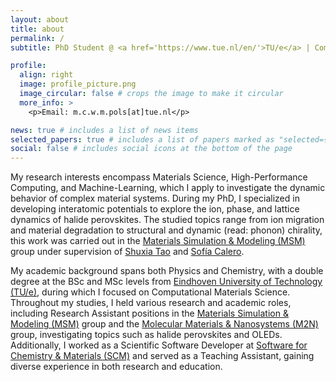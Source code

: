 ```yaml
---
layout: about
title: about
permalink: /
subtitle: PhD Student @ <a href='https://www.tue.nl/en/'>TU/e</a> | Computational Materials Science

profile:
  align: right
  image: profile_picture.png
  image_circular: false # crops the image to make it circular
  more_info: >
    <p>Email: m.c.w.m.pols[at]tue.nl</p>

news: true # includes a list of news items
selected_papers: true # includes a list of papers marked as "selected={true}"
social: false # includes social icons at the bottom of the page
---
```


My research interests encompass Materials Science, High-Performance Computing, and Machine-Learning, which I apply to investigate the dynamic behavior of complex material systems. During my PhD, I specialized in developing interatomic potentials to explore the ion, phase, and lattice dynamics of halide perovskites. The studied topics range from ion migration and material degradation to structural and dynamic (read: phonon) chirality, this work was carried out in the [Materials Simulation & Modeling \(MSM\)](https://www.tue.nl/en/research/research-groups/materials-simulation-modelling) group under supervision of [Shuxia Tao](https://www.tue.nl/en/research/researchers/shuxia-tao) and [Sofía Calero](https://www.tue.nl/en/research/researchers/sofia-calero).

My academic background spans both Physics and Chemistry, with a double degree at the BSc and MSc levels from [Eindhoven University of Technology \(TU/e\)](https://www.tue.nl/en/), during which I focused on Computational Materials Science. Throughout my studies, I held various research and academic roles, including Research Assistant positions in the [Materials Simulation & Modeling \(MSM\)](https://www.tue.nl/en/research/research-groups/materials-simulation-modelling) group and the [Molecular Materials & Nanosystems \(M2N\)](https://www.m2ngroup.nl/) group, investigating topics such as halide perovskites and OLEDs. Additionally, I worked as a Scientific Software Developer at [Software for Chemistry & Materials \(SCM\)](https://www.scm.com/) and served as a Teaching Assistant, gaining diverse experience in both research and education.
